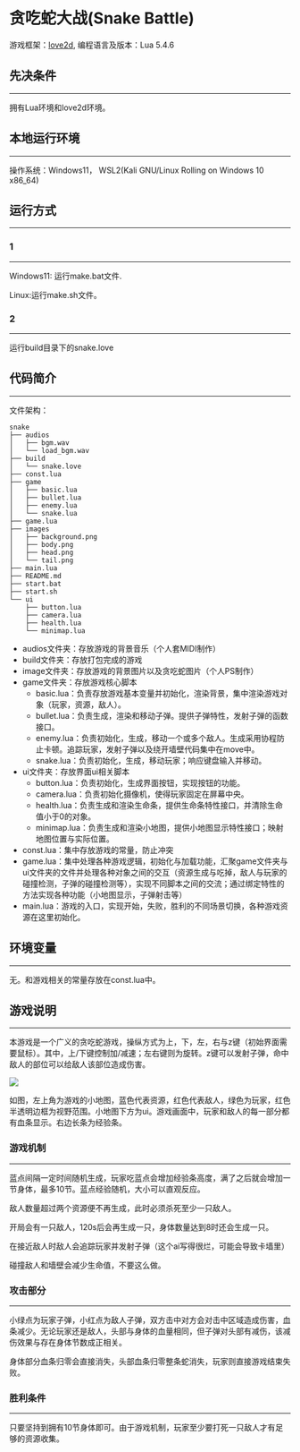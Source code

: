 # 贪吃蛇大战(Snake Battle)

游戏框架：[love2d](https://www.love2d.org/wiki/Main_Page), 编程语言及版本：Lua 5.4.6

## 先决条件

---

拥有Lua环境和love2d环境。

## 本地运行环境

---

操作系统：Windows11， WSL2(Kali GNU/Linux Rolling on Windows 10 x86_64)

## 运行方式

---

### 1

---

Windows11: 运行make.bat文件.

Linux:运行make.sh文件。

### 2

---

运行build目录下的snake.love

## 代码简介

---

文件架构：

```
snake
├── audios
│   ├── bgm.wav
│   └── load_bgm.wav
├── build
│   └── snake.love
├── const.lua
├── game
│   ├── basic.lua
│   ├── bullet.lua
│   ├── enemy.lua
│   └── snake.lua
├── game.lua
├── images
│   ├── background.png
│   ├── body.png
│   ├── head.png
│   └── tail.png
├── main.lua
├── README.md
├── start.bat
├── start.sh
└── ui
    ├── button.lua
    ├── camera.lua
    ├── health.lua
    └── minimap.lua
```

- audios文件夹：存放游戏的背景音乐（个人套MIDI制作）
- build文件夹：存放打包完成的游戏
- image文件夹：存放游戏的背景图片以及贪吃蛇图片（个人PS制作）
- game文件夹：存放游戏核心脚本
  - basic.lua：负责存放游戏基本变量并初始化，渲染背景，集中渲染游戏对象（玩家，资源，敌人）。
  - bullet.lua：负责生成，渲染和移动子弹。提供子弹特性，发射子弹的函数接口。
  - enemy.lua：负责初始化，生成，移动一个或多个敌人。生成采用协程防止卡顿。追踪玩家，发射子弹以及绕开墙壁代码集中在move中。
  - snake.lua：负责初始化，生成，移动玩家；响应键盘输入并移动。
- ui文件夹：存放界面ui相关脚本
  - button.lua：负责初始化，生成界面按钮，实现按钮的功能。
  - camera.lua：负责初始化摄像机，使得玩家固定在屏幕中央。
  - health.lua：负责生成和渲染生命条，提供生命条特性接口，并清除生命值小于0的对象。
  - minimap.lua：负责生成和渲染小地图，提供小地图显示特性接口；映射地图位置与实际位置。
- const.lua：集中存放游戏的常量，防止冲突
- game.lua：集中处理各种游戏逻辑，初始化与加载功能，汇聚game文件夹与ui文件夹的文件并处理各种对象之间的交互（资源生成与吃掉，敌人与玩家的碰撞检测，子弹的碰撞检测等），实现不同脚本之间的交流；通过绑定特性的方法实现各种功能（小地图显示，子弹射击等）
- main.lua：游戏的入口，实现开始，失败，胜利的不同场景切换，各种游戏资源在这里初始化。

## 环境变量

---

无。和游戏相关的常量存放在const.lua中。

## 游戏说明

---

本游戏是一个广义的贪吃蛇游戏，操纵方式为上，下，左，右与z键（初始界面需要鼠标）。其中，上/下键控制加/减速；左右键则为旋转。z键可以发射子弹，命中敌人的部位可以给敌人该部位造成伤害。

![](E:\Linux\lua-codes\snake\md-images\image.png)

如图，左上角为游戏的小地图，蓝色代表资源，红色代表敌人，绿色为玩家，红色半透明边框为视野范围。小地图下方为ui。游戏画面中，玩家和敌人的每一部分都有血条显示。右边长条为经验条。

### 游戏机制

---

蓝点间隔一定时间随机生成，玩家吃蓝点会增加经验条高度，满了之后就会增加一节身体，最多10节。蓝点经验随机，大小可以直观反应。

敌人数量超过两个资源便不再生成，此时必须杀死至少一只敌人。

开局会有一只敌人，120s后会再生成一只，身体数量达到8时还会生成一只。

在接近敌人时敌人会追踪玩家并发射子弹（这个ai写得很烂，可能会导致卡墙里）

碰撞敌人和墙壁会减少生命值，不要这么做。

### 攻击部分

---

小绿点为玩家子弹，小红点为敌人子弹，双方击中对方会对击中区域造成伤害，血条减少。无论玩家还是敌人，头部与身体的血量相同，但子弹对头部有减伤，该减伤效果与存在身体节数成正相关。

身体部分血条归零会直接消失，头部血条归零整条蛇消失，玩家则直接游戏结束失败。

### 胜利条件

---

只要坚持到拥有10节身体即可。由于游戏机制，玩家至少要打死一只敌人才有足够的资源收集。

